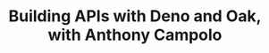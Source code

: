 ---
title: Building APIs with Deno and Oak, with Anthony Campolo
thumbnailTitle: Building APIs with Deno and Oak
hosts:
  - Ben Myers
  - Anthony Campolo
---